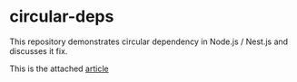 # circular-deps

This repository demonstrates circular dependency in Node.js / Nest.js and discusses it fix.

This is the attached [article](https://dev.to/successgilli/circular-dependency-in-nodejs-and-nestjs-3e1d)
